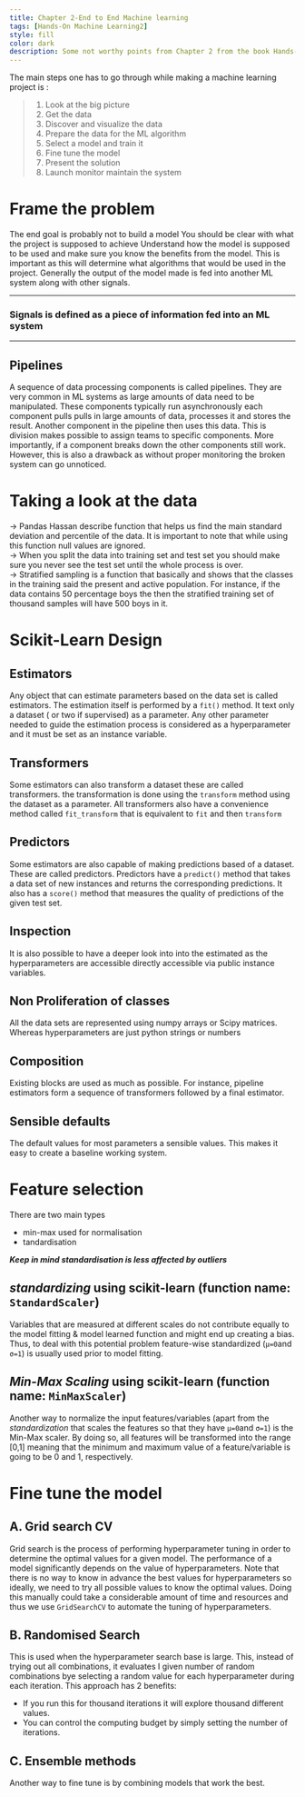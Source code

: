 ```yaml
---
title: Chapter 2-End to End Machine learning 
tags: [Hands-On Machine Learning2]
style: fill
color: dark
description: Some not worthy points from Chapter 2 from the book Hands-On Machine Learning 2
---
```

The main steps one has to go through while making a machine learning project is :

>  1. Look at the big picture 
>  2.  Get the data 
>  3. Discover and visualize the data 
>  4. Prepare the data for the ML algorithm
>  5. Select a model and train it
>  6. Fine tune the model
>  7. Present the solution
>  8. Launch monitor maintain the system

# Frame the problem
The end goal is probably not to build a model You should be clear with what the project is supposed to achieve Understand how the model is supposed to be used and make sure you know the benefits from the model. This is important as this will determine what algorithms that would be used in the project. Generally the output of the model made is fed into another ML system along with other signals.

---
### Signals is defined as a piece of information fed into an ML system

---
## Pipelines
A sequence of data processing components is called pipelines. They are very common in ML systems as large amounts of data need to be manipulated. These components typically run asynchronously each component pulls pulls in large amounts of data, processes it and stores the result. Another component in the pipeline then uses this data. This is division makes possible to assign teams to specific components. More importantly, if a component breaks down the other components still work. However, this is also a drawback as without proper monitoring the broken system can go unnoticed.

# Taking a look at the data 
-> Pandas Hassan describe function that helps us find the main standard deviation and percentile of the data. It is important to note that while using this function null values are ignored.<br>
-> When you split the data into training set and test set you should make sure you never see the test set until the whole process is over. <br>
-> Stratified sampling is a function that basically and shows that the classes in the training said the present and active population. For instance, if the data contains 50 percentage boys the then the stratified training set of thousand samples will have 500 boys in it. <br>

# Scikit-Learn Design 
## Estimators 
Any object that can estimate parameters based on the data set is called estimators. The estimation itself is performed by a ```fit()``` method. It text only a dataset ( or two if supervised) as a parameter. Any other parameter needed to guide the estimation process is considered as a hyperparameter and it must be set as an instance variable. 
## Transformers
Some estimators can also transform a dataset these are called transformers. the transformation is done using the ```transform``` method using the dataset as a parameter. All transformers also have a convenience method called ```fit_transform``` that is equivalent to ```fit``` and then ```transform```
## Predictors
Some estimators are also capable of making predictions  based of a dataset. These are called predictors.  Predictors have a ```predict()``` method that takes a data set of new instances and returns the corresponding predictions. It also has a ```score()``` method that measures the quality of predictions of the given test set.
## Inspection 
It is also possible to have a deeper look into into the estimated as the hyperparameters are accessible directly  accessible via public instance variables. 
## Non Proliferation of classes
All  the data sets are represented using numpy arrays or Scipy matrices. Whereas hyperparameters are just python strings or numbers 
## Composition
Existing blocks are used as much as possible. For instance, pipeline estimators form a sequence of transformers followed by a final estimator.
## Sensible defaults
The default values for most parameters a sensible values. This makes it easy to create a baseline working system.

# Feature selection
There are two main types 
- min-max used for normalisation
- tandardisation 

***Keep in mind standardisation is less affected by outliers***
## **_standardizing_** using scikit-learn (function name: ```StandardScaler```)
Variables that are measured at different scales do not contribute equally to the model fitting & model learned function and might end up creating a bias. Thus, to deal with this potential problem feature-wise standardized (`μ=0`and `σ=1`) is usually used prior to model fitting.
## **_Min-Max Scaling_** using scikit-learn (function name: ```MinMaxScaler```)
Another way to normalize  the input features/variables (apart from the _standardization_ that scales the features so that they have `μ=0`and `σ=1`) is the Min-Max scaler. By doing so, all features will be transformed into the range  [0,1] meaning that the minimum and maximum value of a feature/variable is going to be 0 and 1, respectively.
# Fine tune the model
## A. Grid search CV
Grid search is the process of performing hyperparameter tuning in order to determine the optimal values for a given model. The performance of a model significantly depends on the value of hyperparameters. Note that there is no way to know in advance the best values for hyperparameters so ideally, we need to try all possible values to know the optimal values. Doing this manually could take a considerable amount of time and resources and thus we use `GridSearchCV` to automate the tuning of hyperparameters. 
## B. Randomised Search 
This is used when the hyperparameter search base is large.  This, instead of  trying out all combinations, it evaluates I given number of random combinations bye selecting a random value for each hyperparameter during each iteration. This approach has  2 benefits:

 - If you run this for thousand iterations it will explore thousand different values.
 - You can control the computing budget by simply setting the number of iterations.

## C. Ensemble methods 
Another way to fine tune is by combining models that work the best. 
 